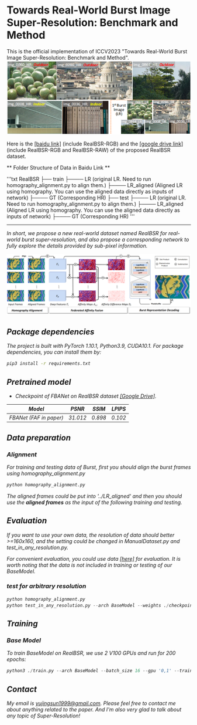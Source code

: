 # Towards Real-World Burst Image Super-Resolution: Benchmark and Method 
This is the official implementation of ICCV2023 "Towards Real-World Burst Image Super-Resolution: Benchmark and Method".
![Details](figs/realbsr_eg.png)

Here is the [[baidu link]](https://pan.baidu.com/s/1xVsCXPDK8bLTHZJNr_ygWQ?pwd=1m2e) (include RealBSR-RGB) and the [[google drive link]](https://drive.google.com/drive/folders/1d4FOmRs0cKxWLPCsH-x7apVfsRJMKSJ4?usp=sharing) (include RealBSR-RGB and RealBSR-RAW) of the proposed RealBSR dataset. 

** Folder Structure of Data in Baidu Link **

'''txt
RealBSR
├── train
├──── LR (original LR. Need to run homography_alignment.py to align them.)
├──── LR_aligned (Aligned LR using homography. You can use the aligned data directly as inputs of network)
├──── GT (Corresponding HR)
├── test
├──── LR (original LR. Need to run homography_alignment.py to align them.)
├──── LR_aligned (Aligned LR using homography. You can use the aligned data directly as inputs of network)
├──── GT (Corresponding HR)
'''

<hr>
<i> In short, we propose a new real-world dataset named RealBSR for real-world burst super-resolution, and also propose a corresponding network to fully explore the details provided by sub-pixel information.

![Overview](figs/Framework.png)

## Package dependencies
The project is built with PyTorch 1.10.1, Python3.9, CUDA10.1. For package dependencies, you can install them by:
```bash
pip3 install -r requirements.txt
```

## Pretrained model

- Checkpoint of FBANet on RealBSR dataset [[Google Drive]](https://drive.google.com/file/d/1Gc-xp_MAi6_rLTfEAT9N50ERgbfz3b4A/view?usp=drive_link).

|               Model                |  PSNR  | SSIM  | LPIPS |
|:----------------------------------:|:------:|:-----:|:-----:|
|       FBANet (FAF in paper)        | 31.012 | 0.898 | 0.102 |

## Data preparation 
### Alignment
For training and testing data of Burst, first you should align the burst frames using homography_alignment.py
```python
python homography_alignment.py
```
The aligned frames could be put into '../LR_aligned' and then you should use the **aligned frames** as the input of the following training and testing.


## Evaluation
If you want to use your own data, the resolution of data should better >=160x160, and the setting could be changed in ManualDataset.py and test_in_any_resolution.py.

For convenient evaluation, you could use data [[here]](https://drive.google.com/file/d/1I9WZCB8MGEc4MJe_WJXhx50AakbK15aL/view?usp=sharing) for evaluation.
It is worth noting that the data is not included in training or testing of our BaseModel.

### test for arbitrary resolution

```python
python homography_alignment.py
python test_in_any_resolution.py --arch BaseModel --weights ./checkpoints/FAF/model_best.pth --save_images
```


## Training
### Base Model
To train BaseModel on RealBSR, we use 2 V100 GPUs and run for 200 epochs:

```python
python3 ./train.py --arch BaseModel --batch_size 16 --gpu '0,1' --train_ps 160 --env 64_0523_MotionMFSR_FAF --embed_dim 64 --warmup
```

## Contact
My email is yujingsun1999@gmail.com. Please feel free to contact me about anything related to the paper. And I'm also very glad to talk about any topic of Super-Resolution!

